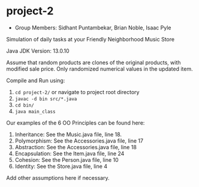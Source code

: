 # project-2

* Group Members: Sidhant Puntambekar, Brian Noble, Isaac Pyle

Simulation of daily tasks at your Friendly Neighborhood Music Store

Java JDK Version: 13.0.10

Assume that random products are clones of the original products, with modified sale price. Only randomized numerical values in the updated item.

Compile and Run using:

1. `cd project-2/` or navigate to project root directory
2. `javac -d bin src/*.java`
3. `cd bin/`
4. `java main_class`

Our examples of the 6 OO Principles can be found here:
1. Inheritance: See the Music.java file, line 18.
2. Polymorphism: See the Accessories.java file, line 17
3. Abstraction: See the Accessories.java file, line 18
4. Encapsulation: See the Item.java file, line 24
5. Cohesion: See the Person.java file, line 10
6. Identity: See the Store.java file, line 4

Add other assumptions here if necessary.
